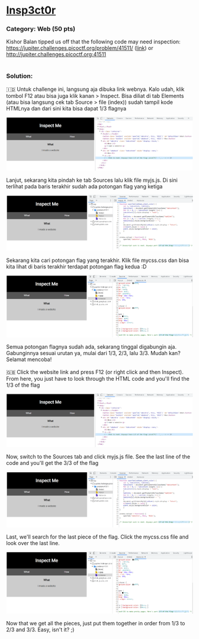 # [Insp3ct0r](https://play.picoctf.org/practice/challenge/18?category=1&page=1)

### Category: Web (50 pts)

<!-- ###### Difficulty:  -->

Kishor Balan tipped us off that the following code may need inspection: https://jupiter.challenges.picoctf.org/problem/41511/ ([link](https://jupiter.challenges.picoctf.org/problem/41511/)) or http://jupiter.challenges.picoctf.org:41511
<br><br>

### Solution:

:indonesia: Untuk challenge ini, langsung aja dibuka link webnya. Kalo udah, klik tombol F12 atau bisa juga klik kanan > Inspect. Bisa diliat di tab Elements (atau bisa langsung cek tab Source > file (index)) sudah tampil kode HTMLnya dan dari sini kita bisa dapat 1/3 flagnya

![](/media/pico-ins1.png)

Lanjut, sekarang kita pindah ke tab Sources lalu klik file myjs.js. Di sini terlihat pada baris terakhir sudah ada potongan flag yang ketiga

![](/media/pico-ins2.png)

Sekarang kita cari potongan flag yang terakhir. Klik file mycss.css dan bisa kita lihat di baris terakhir terdapat potongan flag kedua :D

![](/media/pico-ins3.png)

Semua potongan flagnya sudah ada, sekarang tinggal digabungin aja. Gabunginnya sesuai urutan ya, mulai dari 1/3, 2/3, lalu 3/3. Mudah kan? Selamat mencoba!
<br>
<br>
:uk: Click the website link and press F12 (or right click and then Inspect). From here, you just have to look through the HTML code and you'll find the 1/3 of the flag

![](/media/pico-ins1.png)

Now, switch to the Sources tab and click myjs.js file. See the last line of the code and you'll get the 3/3 of the flag

![](/media/pico-ins2.png)

Last, we'll search for the last piece of the flag. Click the mycss.css file and look over the last line.

![](/media/pico-ins3.png)

Now that we get all the pieces, just put them together in order from 1/3 to 2/3 and 3/3. Easy, isn't it? ;)
